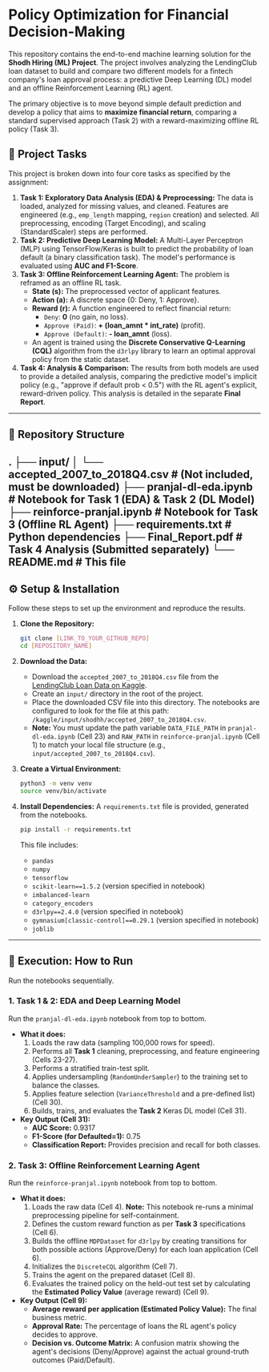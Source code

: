 # Policy Optimization for Financial Decision-Making

This repository contains the end-to-end machine learning solution for the **Shodh Hiring (ML) Project**. The project involves analyzing the LendingClub loan dataset to build and compare two different models for a fintech company's loan approval process: a predictive Deep Learning (DL) model and an offline Reinforcement Learning (RL) agent.

The primary objective is to move beyond simple default prediction and develop a policy that aims to **maximize financial return**, comparing a standard supervised approach (Task 2) with a reward-maximizing offline RL policy (Task 3).

## 🚀 Project Tasks

This project is broken down into four core tasks as specified by the assignment:

1.  **Task 1: Exploratory Data Analysis (EDA) & Preprocessing:** The data is loaded, analyzed for missing values, and cleaned. Features are engineered (e.g., `emp_length` mapping, `region` creation) and selected. All preprocessing, encoding (Target Encoding), and scaling (StandardScaler) steps are performed.
2.  **Task 2: Predictive Deep Learning Model:** A Multi-Layer Perceptron (MLP) using TensorFlow/Keras is built to predict the probability of loan default (a binary classification task). The model's performance is evaluated using **AUC and F1-Score**.
3.  **Task 3: Offline Reinforcement Learning Agent:** The problem is reframed as an offline RL task.
    * **State (s):** The preprocessed vector of applicant features.
    * **Action (a):** A discrete space {0: Deny, 1: Approve}.
    * **Reward (r):** A function engineered to reflect financial return:
        * `Deny`: **0** (no gain, no loss).
        * `Approve (Paid)`: **+ (loan_amnt * int_rate)** (profit).
        * `Approve (Default)`: **- loan_amnt** (loss).
    * An agent is trained using the **Discrete Conservative Q-Learning (CQL)** algorithm from the `d3rlpy` library to learn an optimal approval policy from the static dataset.
4.  **Task 4: Analysis & Comparison:** The results from both models are used to provide a detailed analysis, comparing the predictive model's implicit policy (e.g., "approve if default prob < 0.5") with the RL agent's explicit, reward-driven policy. This analysis is detailed in the separate **Final Report**.

---

## 📂 Repository Structure
.
├── input/
│   └── accepted_2007_to_2018Q4.csv    # (Not included, must be downloaded)
├── pranjal-dl-eda.ipynb             # Notebook for Task 1 (EDA) & Task 2 (DL Model)
├── reinforce-pranjal.ipynb          # Notebook for Task 3 (Offline RL Agent)
├── requirements.txt                 # Python dependencies
├── Final_Report.pdf                 # Task 4 Analysis (Submitted separately)
└── README.md                        # This file
---

## ⚙️ Setup & Installation

Follow these steps to set up the environment and reproduce the results.

1.  **Clone the Repository:**
    ```bash
    git clone [LINK_TO_YOUR_GITHUB_REPO]
    cd [REPOSITORY_NAME]
    ```

2.  **Download the Data:**
    * Download the `accepted_2007_to_2018Q4.csv` file from the [LendingClub Loan Data on Kaggle](https://www.kaggle.com/datasets/wordsforthewise/lending-club).
    * Create an `input/` directory in the root of the project.
    * Place the downloaded CSV file into this directory. The notebooks are configured to look for the file at this path: `/kaggle/input/shodhh/accepted_2007_to_2018Q4.csv`.
    * **Note:** You must update the path variable `DATA_FILE_PATH` in `pranjal-dl-eda.ipynb` (Cell 23) and `RAW_PATH` in `reinforce-pranjal.ipynb` (Cell 1) to match your local file structure (e.g., `input/accepted_2007_to_2018Q4.csv`).

3.  **Create a Virtual Environment:**
    ```bash
    python3 -m venv venv
    source venv/bin/activate
    ```

4.  **Install Dependencies:**
    A `requirements.txt` file is provided, generated from the notebooks.
    ```bash
    pip install -r requirements.txt
    ```
    This file includes:
    * `pandas`
    * `numpy`
    * `tensorflow`
    * `scikit-learn==1.5.2` (version specified in notebook)
    * `imbalanced-learn`
    * `category_encoders`
    * `d3rlpy==2.4.0` (version specified in notebook)
    * `gymnasium[classic-control]==0.29.1` (version specified in notebook)
    * `joblib`

---

## 🏃 Execution: How to Run

Run the notebooks sequentially.

### 1. Task 1 & 2: EDA and Deep Learning Model

Run the `pranjal-dl-eda.ipynb` notebook from top to bottom.

* **What it does:**
    1.  Loads the raw data (sampling 100,000 rows for speed).
    2.  Performs all **Task 1** cleaning, preprocessing, and feature engineering (Cells 23-27).
    3.  Performs a stratified train-test split.
    4.  Applies undersampling (`RandomUnderSampler`) to the training set to balance the classes.
    5.  Applies feature selection (`VarianceThreshold` and a pre-defined list) (Cell 30).
    6.  Builds, trains, and evaluates the **Task 2** Keras DL model (Cell 31).
* **Key Output (Cell 31):**
    * **AUC Score:** 0.9317
    * **F1-Score (for Defaulted=1):** 0.75
    * **Classification Report:** Provides precision and recall for both classes.

### 2. Task 3: Offline Reinforcement Learning Agent

Run the `reinforce-pranjal.ipynb` notebook from top to bottom.

* **What it does:**
    1.  Loads the raw data (Cell 4). **Note:** This notebook re-runs a minimal preprocessing pipeline for self-containment.
    2.  Defines the custom reward function as per **Task 3** specifications (Cell 6).
    3.  Builds the offline `MDPDataset` for `d3rlpy` by creating transitions for both possible actions (Approve/Deny) for each loan application (Cell 6).
    4.  Initializes the `DiscreteCQL` algorithm (Cell 7).
    5.  Trains the agent on the prepared dataset (Cell 8).
    6.  Evaluates the trained policy on the held-out test set by calculating the **Estimated Policy Value** (average reward) (Cell 9).
* **Key Output (Cell 9):**
    * **Average reward per application (Estimated Policy Value):** The final business metric.
    * **Approval Rate:** The percentage of loans the RL agent's policy decides to approve.
    * **Decision vs. Outcome Matrix:** A confusion matrix showing the agent's decisions (Deny/Approve) against the actual ground-truth outcomes (Paid/Default).
